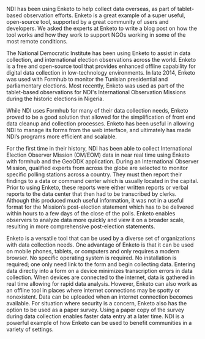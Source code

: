 NDI has been using Enketo to help collect data overseas, as part of tablet-based observation efforts.  Enketo is a great example of a super useful, open-source tool, supported by a great community of users and developers.  We asked the experts at Enketo to write a blog post on how the tool works and how they work to support NGOs working in some of the most remote conditions.

The National Democratic Institute has been using Enketo to assist in data collection, and international election observations across the world.  Enketo is a free and open-source tool that provides enhanced offline capability for digital data collection in low-technology environments.  In late 2014, Enketo was used with Formhub to monitor the Tunisian presidential and parliamentary elections.  Most recently, Enketo was used as part of the tablet-based observations for NDI's International Observation Missions during the historic elections in Nigeria.  

While NDI uses Formhub for many of their data collection needs, Enketo proved to be a good solution that allowed for the simplification of front end data cleanup and collection processes.  Enketo has been useful in allowing NDI to manage its forms from the web interface, and ultimately has made NDI’s programs more efficient and scalable.  

For the first time in their history, NDI has been able to collect International Election Observer Mission (OM/EOM) data in near real time using Enketo with formhub and the GeoODK application.  During an International Observer Mission, qualified experts from across the globe are selected to monitor specific polling stations across a country.  They must then report their findings to a data or command center which is usually located in the capital.  Prior to using Enketo, these reports were either written reports or verbal reports to the data center that then had to be transcribed by clerks.  Although this produced much useful information, it was not in a useful format for the Mission’s post-election statement which has to be delivered within hours to a few days of the close of the polls.  Enketo enables observers to analyze data more quickly and view it on a broader scale, resulting in more comprehensive post-election statements.

Enketo is a versatile tool that can be used by a diverse set of organizations with data collection needs.  One advantage of Enketo is that it can be used on mobile phones, tablets, or computers and only requires a modern browser.  No specific operating system is required.  No installation is required; one only need link to the form and begin collecting data.  Entering data directly into a form on a device minimizes transcription errors in data collection.  When devices are connected to the internet, data is gathered in real time allowing for rapid data analysis.  However, Enketo can also work as an offline tool in places where internet connections may be spotty or nonexistent.  Data can be uploaded when an internet connection becomes available.  For situation where security is a concern, Enketo also has the option to be used as a paper survey.  Using a paper copy of the survey during data collection enables faster data entry at a later time.  NDI is a powerful example of how Enketo can be used to benefit communities in a variety of settings.

